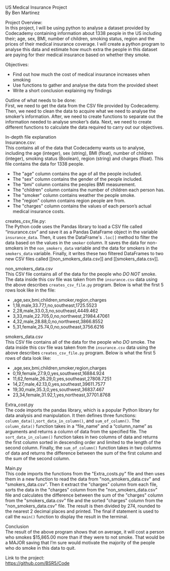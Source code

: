 US Medical Insurance Project  
By Ben Martinez  

Project Overview:  
In this project, I will be using python to analyse a dataset provided by Codecademy containing information about 1338 people in the US including their; age, sex, BMI, number of children, smoking status, region and the prices of their medical insurance coverage. I will create a python program to analyse this data and estimate how much extra the people in this dataset are paying for their medical insurance based on whether they smoke.

Objectives:
- Find out how much the cost of medical insurance increases when smoking  
- Use functions to gather and analyse the data from the provided sheet  
- Write a short conclusion explaining my findings    

Outline of what needs to be done:  
First, we need to get the data from the CSV file provided by Codecademy. Then, we need to clean the data to acquire what we need to analyse the smoker’s information. After, we need to create functions to separate out the information needed to analyse smoker’s data. Next, we need to create different functions to calculate the data required to carry out our objectives.

In-depth file explanation  
Insurance.csv:  
This contains all of the data that Codecademy wants us to analyse, including the age (integer), sex (string), BMI (float), number of children (integer), smoking status (Boolean), region (string) and charges (float). This file contains the data for 1338 people.
-	The "age" column contains the age of all the people included.
-	The "sex" column contains the gender of the people included.
-	The "bmi" column contains the peoples BMI measurement.
-	The "children" column contains the number of children each person has.
-	The "smoker" column contains weather the people smoke.
-	The "region" column contains region people are from.
-	The "charges" column contains the values of each person’s actual medical insurance costs.

creates_csv_file.py:   
The Python code uses the Pandas library to load a CSV file called “insurance.csv” and save it as a Pandas DataFrame object in the variable `insurance_data`. Then, it uses the DataFrame's `.loc[]` method to filter the data based on the values in the `smoker` column. It saves the data for non-smokers in the `non_smokers_data` variable and the data for smokers in the `smokers_data` variable. Finally, it writes these two filtered DataFrames to two new CSV files called [[non_smokers_data.csv]] and [[smokers_data.csv]].

non_smokers_data.csv  
This CSV file contains all of the data for the people who *DO NOT* smoke. The data inside this csv file was taken from the `insurance.csv` data using the above describes `creates_csv_file.py` program. Below is what the first 5 rows look like in the file:
-	,age,sex,bmi,children,smoker,region,charges
-	1,18,male,33.77,1,no,southeast,1725.5523
-	2,28,male,33.0,3,no,southeast,4449.462
-	3,33,male,22.705,0,no,northwest,21984.47061
-	4,32,male,28.88,0,no,northwest,3866.8552
-	5,31,female,25.74,0,no,southeast,3756.6216  

smokers_data.csv  
This CSV file contains all of the data for the people who *DO* smoke. The data inside this csv file was taken from the `insurance.csv` data using the above describes `creates_csv_file.py` program. Below is what the first 5 rows of data look like:
-	,age,sex,bmi,children,smoker,region,charges
-	0,19,female,27.9,0,yes,southwest,16884.924
-	11,62,female,26.29,0,yes,southeast,27808.7251
-	14,27,male,42.13,0,yes,southeast,39611.7577
-	19,30,male,35.3,0,yes,southwest,36837.467
-	23,34,female,31.92,1,yes,northeast,37701.8768

Extra_cost.py  
The code imports the pandas library, which is a popular Python library for data analysis and manipulation. It then defines three functions: `column_data()`,`sort_data_in_column()`, and `sum_of_column()`. The `column_data()` function takes in a “file_name” and a “column_name” as arguments and returns a column of data from the specified file. The `sort_data_in_column()` function takes in two columns of data and returns the first column sorted in descending order and limited to the length of the second column. Finally, the `sum_of_column()` function takes in two columns of data and returns the difference between the sum of the first column and the sum of the second column.

Main.py   
This code imports the functions from the "Extra_costs.py" file and then uses them in a new function to read the data from "non_smokers_data.csv" and "smokers_data.csv". Then it extract the "charges" column from each file, sorts the data in the "charges" column from the "non_smokers_data.csv" file and calculates the difference between the sum of the "charges" column from the "smokers_data.csv" file and the sorted "charges" column from the "non_smokers_data.csv" file. The result is then divided by 274, rounded to the nearest 2 decimal places and printed. The final if statement is used to call the `main()` function to display the result in the terminal.

Conclusion  
The result of the above program shows that on average, it will cost a person who smokes $15,865.00 more than if they were to not smoke. That would be a MAJOR saving that I’m sure would motivate the majority of the people who do smoke in this data to quit.

Link to the project:   
https://github.com/BSR5/Code
